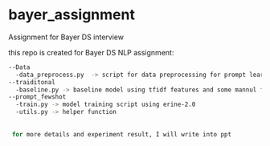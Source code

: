 # bayer_assignment
Assignment for Bayer DS interview

this repo is created for Bayer DS NLP assignment:

```bash
--Data
  -data_preprocess.py  -> script for data preprocessing for prompt learning input
--traiditonal
  -baseline.py -> baseline model using tfidf features and some mannul features
--prompt_fewshot
  -train.py -> model training script using erine-2.0
  -utils.py -> helper function
  
 
 for more details and experiment result, I will write into ppt
```
